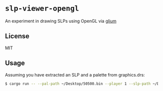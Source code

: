 # `slp-viewer-opengl`

 An experiment in drawing SLPs using OpenGL via [glium](https://github.com/tomaka/glium)

## License

MIT

## Usage

Assuming you have extracted an SLP and a palette from graphics.drs:

```sh
$ cargo run -- --pal-path ~/Desktop/50500.bin --player 1 --slp-path ~/Desktop/00412.slp
```